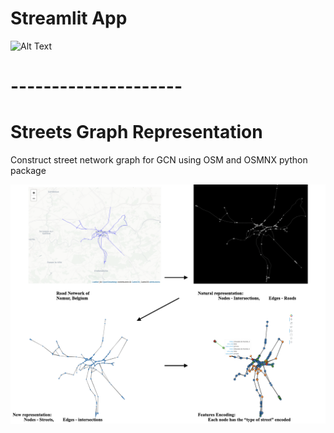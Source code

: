 # Streamlit App
![Alt Text](./graph_streets.gif)

# ---------------------
# Streets Graph Representation

Construct street network graph for GCN using OSM and OSMNX python package

![plot](./summary.png)



